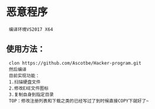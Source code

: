 恶意程序
=
     编译环境VS2017 X64
使用方法：
-
     clon https://github.com/Ascotbe/Hacker-program.git
	 然后编译
	 目前实现功能：
	 1.扫描硬盘文件
	 2.修改EXE文件图标
	 3.复制自身到指定目录
	 TOP：修改注册列表和下载之类的已经写过了到时候直接COPY下就好了~
	  

